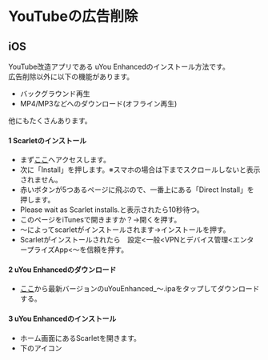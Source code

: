 # YouTubeの広告削除

## iOS
YouTube改造アプリである uYou Enhancedのインストール方法です。  
広告削除以外に以下の機能があります。

- バックグラウンド再生
- MP4/MP3などへのダウンロード(オフライン再生)

他にもたくさんあります。
#### 1 Scarletのインストール
- まず[ここ](https://usescarlet.com)へアクセスします。  
- 次に「Install」を押します。※スマホの場合は下までスクロールしないと表示されません。  
- 赤いボタンが5つあるページに飛ぶので、一番上にある「Direct Install」を押します。
- Please wait as Scarlet installs.と表示されたら10秒待つ。
- このページをiTunesで開きますか？→開くを押す。
- 〜によってscarletがインストールされます→インストールを押す。
- Scarletがインストールされたら　設定<一般<VPNとデバイス管理<エンタープライズApp<〜を信頼を押す。

#### 2 uYou Enhancedのダウンロード
- [ここ](https://github.com/arichornlover/uYouEnhanced/releases)から最新バージョンのuYouEnhanced_〜.ipaをタップしてダウンロードする。
#### 3 uYou Enhancedのインストール
- ホーム画面にあるScarletを開きます。
- 下のアイコン
